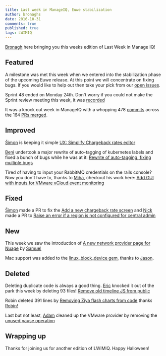 ```yaml
---
title: Last week in ManageIQ, Euwe stabilization
author: bronaghs
date: 2016-10-31
comments: true
published: true
tags: LWIMIQ
---
```


[Bronagh](https://github.com/bronaghs) here bringing you this weeks edition of Last Week in Manage IQ!

## Featured

A milestone was met this week when we entered into the stabilization phase of the upcoming Euwe release. At this point we will concentrate on fixing bugs. If you would like to help out then take your pick from our [open issues].

Sprint 48 ended on Monday 24th. Don't worry if you could not make the Sprint review meeting this week, it was [recorded](https://www.youtube.com/watch?v=wD6dqm9hSRM)

It was a knock out week in ManageIQ with a whopping 478 [commits] across the 164 [PRs merged].


## Improved

[Šimon](https://github.com/isimluk) is keeping it simple [UX: Simplify Chargeback rates editor](https://github.com/ManageIQ/manageiq/pull/12156)

[Beni](https://github.com/cben) undertook a major rewrite of auto-tagging of kubernetes labels
and fixed a bunch of bugs while he was at it: [Rewrite of auto-tagging, fixing multiple bugs](https://github.com/ManageIQ/manageiq/pull/11806)

Tired of having to input your RabbitMQ credentials on the rails console? Now you don't have to, thanks to [Miha](https://github.com/miha-plesko), checkout his work here: [Add GUI with inputs for VMware vCloud event monitoring](https://github.com/ManageIQ/manageiq/pull/11362)

## Fixed

[Šimon](https://github.com/isimluk) made a PR to fix the [Add a new chargeback rate screen](https://github.com/ManageIQ/manageiq/pull/12130) and 
[Nick](https://github.com/carbonin) made a PR to [Raise an error if a region is not configured for central admin](https://github.com/ManageIQ/manageiq/pull/12264) 


## New

This week we saw the introduction of [A new network provider page for Nuage](https://github.com/ManageIQ/manageiq/pull/10425) by [Samuel](https://github.com/samuel-nuage)

Mac support was added to the [linux_block_device gem](https://github.com/ManageIQ/linux_block_device), thanks to [Jason](https://github.com/fryguy).

## Deleted

Deleting duplicate code is always a good thing.
[Eric](https://github.com/epwinchell) knocked it out of the park this week by deleting 93 files! [Remove old timeline JS from public](https://github.com/ManageIQ/manageiq/pull/12135)

Robin deleted 391 lines by [Removing Ziya flash charts from code](https://github.com/ManageIQ/manageiq/pull/12122) thanks [Robin!](https://github.com/PanSpagetka)

Last but not least, [Adam](https://github.com/agrare) cleaned up the VMware provider by removing the [unused pause operation](https://github.com/ManageIQ/manageiq/pull/12255)


## Wrapping up
Thanks for joining us for another edition of LWIMIQ. Happy Halloween!

[open issues]: https://github.com/ManageIQ/manageiq/issues
[contributors]: https://github.com/ManageIQ/manageiq/graphs/contributors
[PRs merged]: https://github.com/ManageIQ/manageiq/pulls?page=1&q=is%3Apr+is%3Amerged+base%3Amaster+merged%3A%222016-10-24+..+2016-10-28%22+sort%3Acreated-desc&utf8=%E2%9C%93
[commits]: https://github.com/manageiq/manageiq/compare/master@%7B2016-10-24%7D...@%7B2016-10-28%7D
